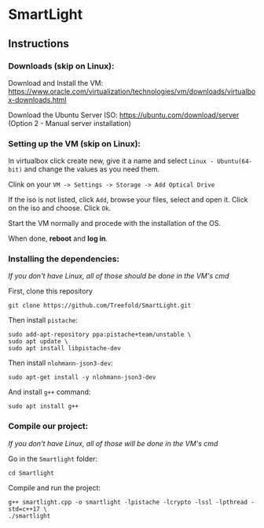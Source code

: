 # SmartLight

## Instructions

### Downloads (skip on Linux):

Download and Install the VM: https://www.oracle.com/virtualization/technologies/vm/downloads/virtualbox-downloads.html

Download the Ubuntu Server ISO: https://ubuntu.com/download/server (Option 2 - Manual server installation)

### Setting up the VM (skip on Linux):

In virtualbox click create new, give it a name and select `Linux - Ubuntu(64-bit)` and change the values as you need them.

Clink on your `VM -> Settings -> Storage -> Add Optical Drive`

If the iso is not listed, click `Add`, browse your files, select and open it.
Click on the iso and choose.
Click `Ok`.

Start the VM normally and procede with the installation of the OS.

When done, **reboot** and **log in**.

### Installing the dependencies: 

_If you don't have Linux, all of those should be done in the VM's cmd_

First, clone this repository
	
	git clone https://github.com/Treefold/SmartLight.git

Then install `pistache`:

	sudo add-apt-repository ppa:pistache+team/unstable \
	sudo apt update \
	sudo apt install libpistache-dev

Then install `nlohmann-json3-dev`:

	sudo apt-get install -y nlohmann-json3-dev

And install `g++` command:

	sudo apt install g++

### Compile our project:
_If you don't have Linux, all of those will be done in the VM's cmd_

Go in the `Smartlight` folder: 

	cd Smartlight
	
Compile and run the project:

	g++ smartlight.cpp -o smartlight -lpistache -lcrypto -lssl -lpthread -std=c++17 \
	./smartlight 

